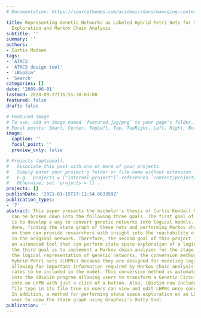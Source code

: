 ```yaml
---
# Documentation: https://sourcethemes.com/academic/docs/managing-content/

title: Representing Genetic Networks as Labeled Hybrid Petri Nets for State Space
  Exploration and Markov Chain Analysis
subtitle: ''
summary: ''
authors:
- Curtis Madsen
tags:
- 'ATACS'
- 'ATACS design tool'
- 'iBioSim'
- 'Search'
categories: []
date: '2009-06-01'
lastmod: 2020-09-27T16:55:38-03:00
featured: false
draft: false

# Featured image
# To use, add an image named `featured.jpg/png` to your page's folder.
# Focal points: Smart, Center, TopLeft, Top, TopRight, Left, Right, BottomLeft, Bottom, BottomRight.
image:
  caption: ''
  focal_point: ''
  preview_only: false

# Projects (optional).
#   Associate this post with one or more of your projects.
#   Simply enter your project's folder or file name without extension.
#   E.g. `projects = ["internal-project"]` references `content/project/deep-learning/index.md`.
#   Otherwise, set `projects = []`.
projects: []
publishDate: '2021-01-15T17:11:54.663359Z'
publication_types:
- '7'
abstract: This paper presents the bachelor's thesis of Curtis Kendall Madsen which
  can be broken down into the following three goals. The first goal of this project
  is to develop a way to convert genetic networks into logical models. Once this is
  done, finding the state graph of these nets and performing Markov chain analysis
  on them can provide researchers with insight into the reachability of the states
  in the original network. Therefore, the second goal of this project is to develop
  an automated tool that can perform state space exploration of a logical model, and
  the third goal is to implement a Markov chain analyzer for the stage graph. For
  the logical representation of genetic networks, the conversion method uses labeled
  hybrid Petri nets (LHPNs) because they are designed for modeling logic while still
  allowing for important information required by Markov chain analysis such as transition
  rates to be included in the model. This conversion method is automated and is integrated
  into the iBioSim program allowing users to transform a Genetic Circuit Model (GCM)
  into an LHPN with just a click of a button. Also, iBioSim now includes the LHPN
  file type in its file tree so users can view and edit LHPNs once conversion is complete.
  In addition, a method for performing state space exploration on an LHPN allows the
  user to view the state graph using Graphviz's Dotty tool.
publication: ''
---
```


